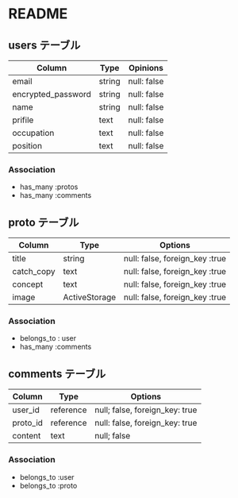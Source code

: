 # README

## users テーブル

| Column             | Type   | Opinions    |
| ------------------ | ------ | ----------- |
| email              | string | null: false |
| encrypted_password | string | null: false |
| name               | string | null: false |
| prifile            | text   | null: false |
| occupation         | text   | null: false |
| position           | text   | null: false |
 
### Association

- has_many :protos
- has_many :comments


## proto テーブル

| Column     | Type          | Options                        |
| ---------- | ------------- | ------------------------------ |
| title      | string        | null: false, foreign_key :true |
| catch_copy | text          | null: false, foreign_key :true |
| concept    | text          | null: false, foreign_key :true |
| image      | ActiveStorage | null: false, foreign_key :true |

### Association

- belongs_to : user
- has_many :comments


## comments テーブル

| Column      | Type      | Options                        |
| ----------- | --------- | ------------------------------ |
| user_id     | reference | null; false, foreign_key: true |
| proto_id    | reference | null: false, foreign_key: true | 
| content     | text      | null; false                    |

### Association

- belongs_to :user
- belongs_to :proto